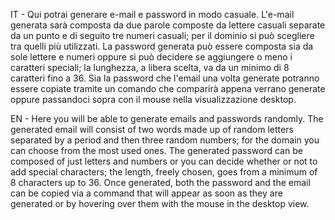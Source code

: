 IT - Qui potrai generare e-mail e password in modo casuale. L'e-mail generata sarà composta da due parole composte da lettere casuali separate da un punto e di seguito tre numeri casuali; per il dominio si può scegliere tra quelli più utilizzati.
La password generata può essere composta sia da sole lettere e numeri oppure si può decidere se aggiungere o meno i caratteri speciali; la lunghezza, a libera scelta, va da un minimo di 8 caratteri fino a 36.
Sia la password che l'email una volta generate potranno essere copiate tramite un comando che comparirà appena verrano generate oppure passandoci sopra con il mouse nella visualizzazione desktop.

EN - Here you will be able to generate emails and passwords randomly.  The generated email will consist of two words made up of random letters separated by a period and then three random numbers;  for the domain you can choose from the most used ones.
 The generated password can be composed of just letters and numbers or you can decide whether or not to add special characters;  the length, freely chosen, goes from a minimum of 8 characters up to 36.
 Once generated, both the password and the email can be copied via a command that will appear as soon as they are generated or by hovering over them with the mouse in the desktop view.